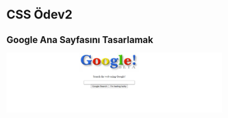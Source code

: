 # CSS Ödev2

## Google Ana Sayfasını Tasarlamak

  ![googlehomepage](https://github.com/yasin-altunisik/FrontendWebDevelopment/blob/master/cssCases/case2/GOOGLE.png)

